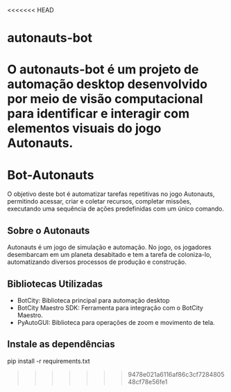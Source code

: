 <<<<<<< HEAD
# autonauts-bot
O autonauts-bot é um projeto de automação desktop desenvolvido por meio de visão computacional para identificar e interagir com elementos visuais do jogo Autonauts.
=======
# Bot-Autonauts

O objetivo deste bot é automatizar tarefas repetitivas no jogo
Autonauts, permitindo acessar, criar e coletar recursos, completar
missões, executando uma sequência de ações predefinidas com um
único comando.

## Sobre o Autonauts

Autonauts é um jogo de simulação e automação.
No jogo, os jogadores desembarcam em um planeta desabitado e tem a
tarefa de coloniza-lo, automatizando diversos processos de produção e
construção.

## Bibliotecas Utilizadas

- BotCity: Biblioteca principal para automação desktop
- BotCity Maestro SDK: Ferramenta para integração com o BotCity
Maestro.
- PyAutoGUI: Biblioteca para operações de zoom e movimento de tela.

## Instale as dependências
pip install -r requirements.txt
>>>>>>> 9478e021a6116af86c3cf728480548cf78e56fe1
